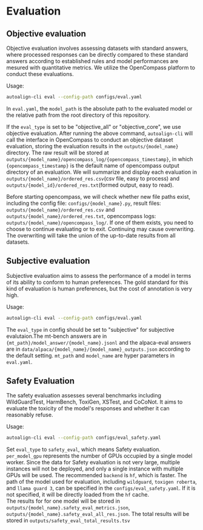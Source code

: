 # Evaluation

## Objective evaluation

Objective evaluation involves assessing datasets with standard answers, where processed responses can be directly compared to these standard answers according to established rules and model performances are mesured with quantitative metrics. We utilize the OpenCompass platform to conduct these evaluations.

Usage:
``` bash
autoalign-cli eval --config-path configs/eval.yaml
```
In `eval.yaml`, the `model_path` is the absolute path to the evaluated model or the relative path from the root directory of this repository.

If the `eval_type` is set to be "objective_all" or "objective_core", we use objective evaluation. After running the above command, `autoalign-cli` will call the interface in OpenCompass to conduct an objective dataset evaluation, storing the evaluation results in the `outputs/{model_name}` directory. The raw result will be stored at `outputs/{model_name}/opencompass_log/{opencompass_timestamp}`, in which `{opencompass_timestamp}` is the default name of opencompass output directory of an evaluation. We will summarize and display each evaluation in `outputs/{model_name}/ordered_res.csv`(csv file, easy to process) and `outputs/{model_id}/ordered_res.txt`(formed output, easy to read).

Before starting opencompass, we will check whether new file paths exist, including the config file: `configs/{model_name}.py`, result files: `outputs/{model_name}/ordered_res.csv` and  `outputs/{model_name}/ordered_res.txt`, opencompass logs: `outputs/{model_name}/opencompass_log/`. If one of them exists, you need to choose to continue evaluating or to exit. Continuing may cause overwriting. The overwriting will take the union of the up-to-date results from all datasets.

## Subjective evaluation

Subjective evaluation aims to assess the performance of a model in terms of its ability to conform to human preferences. The gold standard for this kind of evaluation is human preferences, but the cost of annotation is very high.

Usage:
``` bash
autoalign-cli eval --config-path configs/eval.yaml
```
The `eval_type` in config should be set to "subjective" for subjective evalutaion.The mt-bench answers are in `{mt_path}/model_answer/{model_name}.jsonl` and the alpaca-eval answers are in `data/alpaca/{model_name}/{model_name}_outputs.json` according to the default setting. `mt_path` and `model_name` are hyper parameters in `eval.yaml`.


## Safety Evaluation
The safety evaluation assesses several benchmarks including WildGuardTest, HarmBench, ToxiGen, XSTest, and CoCoNot. It aims to evaluate the toxicity of the model's responses and whether it can reasonably refuse.

Usage:
``` bash
autoalign-cli eval --config-path configs/eval_safety.yaml
```
Set `eval_type` to `safety_eval`, which means Safety evaluation.
`per_model_gpu` represents the number of GPUs occupied by a single model worker. Since the data for Safety evaluation is not very large, multiple instances will not be deployed, and only a single instance with multiple GPUs will be used.
The recommended `backend` is `hf`, which is faster.
The path of the model used for evaluation, including `wildguard`, `toxigen roberta`, and `llama guard 3`, can be specified in the `configs/eval_safety.yaml`. If it is not specified, it will be directly loaded from the `hf` cache.  
The results for for one model will be stored in `outputs/{model_name}.safety_eval_metrics.json`, `outputs/{model_name}.safety_eval_all_res.json`. The total results will be stored in `outputs/safety_eval_total_results.tsv`
